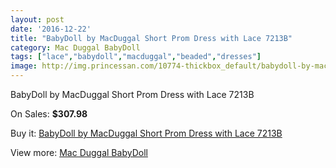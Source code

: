 ```yaml
---
layout: post
date: '2016-12-22'
title: "BabyDoll by MacDuggal Short Prom Dress with Lace 7213B"
category: Mac Duggal BabyDoll
tags: ["lace","babydoll","macduggal","beaded","dresses"]
image: http://img.princessan.com/10774-thickbox_default/babydoll-by-macduggal-short-prom-dress-with-lace-7213b.jpg
---
```

BabyDoll by MacDuggal Short Prom Dress with Lace 7213B

On Sales: **$307.98**
<a href="https://www.princessan.com/en/mac-duggal-babydoll/4773-babydoll-by-macduggal-short-prom-dress-with-lace-7213b.html"><amp-img layout="responsive" width="600" height="600" src="//img.princessan.com/10774-thickbox_default/babydoll-by-macduggal-short-prom-dress-with-lace-7213b.jpg" alt="BabyDoll by MacDuggal Short Prom Dress with Lace 7213B 0" /></a>

Buy it: [BabyDoll by MacDuggal Short Prom Dress with Lace 7213B](https://www.princessan.com/en/mac-duggal-babydoll/4773-babydoll-by-macduggal-short-prom-dress-with-lace-7213b.html "BabyDoll by MacDuggal Short Prom Dress with Lace 7213B")

View more: [Mac Duggal BabyDoll](https://www.princessan.com/en/35-mac-duggal-babydoll "Mac Duggal BabyDoll")